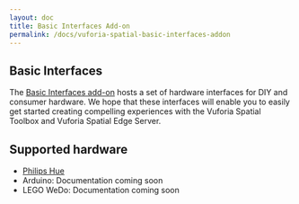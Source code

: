 ```yaml
---
layout: doc
title: Basic Interfaces Add-on
permalink: /docs/vuforia-spatial-basic-interfaces-addon
---
```


## Basic Interfaces

The [Basic Interfaces
add-on](https://github.com/ptcrealitylab/vuforia-spatial-basic-interfaces-addon)
hosts a set of hardware interfaces for DIY and consumer hardware. We hope that
these interfaces will enable you to easily get started creating compelling
experiences with the Vuforia Spatial Toolbox and Vuforia Spatial Edge Server.

## Supported hardware

- [Philips Hue](./interfaces/philipsHue)
- Arduino: Documentation coming soon
- LEGO WeDo: Documentation coming soon

